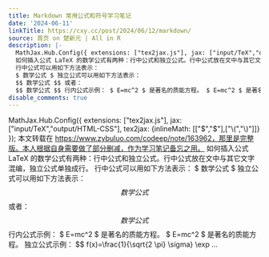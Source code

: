 ```yaml
---
title: Markdown 常用公式和符号学习笔记
date: '2024-06-11'
linkTitle: https://cxy.cc/post/2024/06/12/markdown/
source: 首页 on 楚新元 | All in R
description: |-
  MathJax.Hub.Config({ extensions: ["tex2jax.js"], jax: ["input/TeX","output/HTML-CSS"], tex2jax: {inlineMath: [["$","$"],["\\(","\\)"]]} }); 本文转载在 https://www.zybuluo.com/codeep/note/163962，那里是完整版。本人根据自身需要做了部分删减，作为学习笔记备忘之用。
  如何插入公式 LaTeX 的数学公式有两种：行中公式和独立公式。行中公式放在文中与其它文字混编，独立公式单独成行。
  行中公式可以用如下方法表示：
  $ 数学公式 $ 独立公式可以用如下方法表示：
  $$ 数学公式 $$ 或者：
  $$ 数学公式 $$ 行内公式示例： $ E=mc^2 $ 是著名的质能方程。 $ E=mc^2 $ 是著名的质能方程。 独立公式示例： $$ f(x)=\frac{1}{\sqrt{2 \pi} \sigma} \exp ...
disable_comments: true
---
```

MathJax.Hub.Config({ extensions: ["tex2jax.js"], jax: ["input/TeX","output/HTML-CSS"], tex2jax: {inlineMath: [["$","$"],["\\(","\\)"]]} }); 本文转载在 https://www.zybuluo.com/codeep/note/163962，那里是完整版。本人根据自身需要做了部分删减，作为学习笔记备忘之用。
如何插入公式 LaTeX 的数学公式有两种：行中公式和独立公式。行中公式放在文中与其它文字混编，独立公式单独成行。
行中公式可以用如下方法表示：
$ 数学公式 $ 独立公式可以用如下方法表示：
$$ 数学公式 $$ 或者：
$$ 数学公式 $$ 行内公式示例： $ E=mc^2 $ 是著名的质能方程。 $ E=mc^2 $ 是著名的质能方程。 独立公式示例： $$ f(x)=\frac{1}{\sqrt{2 \pi} \sigma} \exp ...
